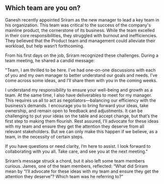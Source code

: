 <h2> Which team are you on? </h2>

Ganesh recently appointed Sriram as the new manager to lead a key team in his organization. This team was critical to the success of the company's mainline product, the cornerstone of its business. While the team excelled in their core responsibilities, they struggled with burnout and inefficiencies. They believed that the Product team and management could alleviate their workload, but help wasn’t forthcoming.

From his first days on the job, Sriram recognized these challenges. During a team meeting, he shared a candid message:

"Team, I am thrilled to be here. I’ve had one-on-one discussions with each of you and my own manager to better understand our goals and needs. I’ve come across some ideas, and I’ll share them with you in the coming weeks.

I understand my responsibility to ensure your well-being and growth as a team. At the same time, I also have deliverables to meet for my manager. This requires us all to act as negotiators—balancing our efficiency with the business’s demands. I encourage you to bring forward your ideas, take ownership, and remain open to feedback and adjustments. It can be challenging to put your ideas on the table and accept change, but that’s the first step to making them flourish. Rest assured, I’ll advocate for these ideas with my team and ensure they get the attention they deserve from all relevant stakeholders. But we can only make this happen if we believe, as a team, in the necessity of certain steps.

If you have questions or need clarity, I’m here to assist. I look forward to collaborating with you all. Take care, and see you at the next meeting."

Sriram’s message struck a chord, but it also left some team members curious. James, one of the team members, reflected: “What did Sriram mean by “I’ll advocate for these ideas with my team and ensure they get the attention they deserve”? Which team was he referring to?”
